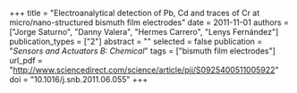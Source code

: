 +++
title = "Electroanalytical detection of Pb, Cd and traces of Cr at micro/nano-structured bismuth film electrodes"
date = 2011-11-01
authors = ["Jorge Saturno", "Danny Valera", "Hermes Carrero", "Lenys Fernández"]
publication_types = ["2"]
abstract = ""
selected = false
publication = "*Sensors and Actuators B: Chemical*"
tags = ["bismuth film electrodes"]
url_pdf = "http://www.sciencedirect.com/science/article/pii/S0925400511005922"
doi = "10.1016/j.snb.2011.06.055"
+++

